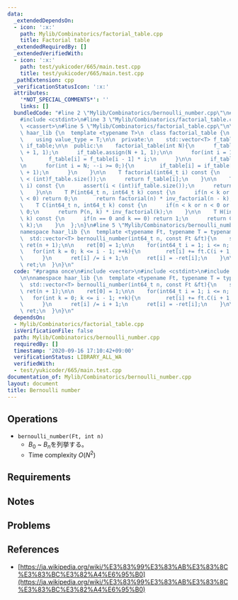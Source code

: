 ```yaml
---
data:
  _extendedDependsOn:
  - icon: ':x:'
    path: Mylib/Combinatorics/factorial_table.cpp
    title: Factorial table
  _extendedRequiredBy: []
  _extendedVerifiedWith:
  - icon: ':x:'
    path: test/yukicoder/665/main.test.cpp
    title: test/yukicoder/665/main.test.cpp
  _pathExtension: cpp
  _verificationStatusIcon: ':x:'
  attributes:
    '*NOT_SPECIAL_COMMENTS*': ''
    links: []
  bundledCode: "#line 2 \"Mylib/Combinatorics/bernoulli_number.cpp\"\n#include <vector>\n\
    #include <cstdint>\n#line 3 \"Mylib/Combinatorics/factorial_table.cpp\"\n#include\
    \ <cassert>\n#line 5 \"Mylib/Combinatorics/factorial_table.cpp\"\n\nnamespace\
    \ haar_lib {\n  template <typename T>\n  class factorial_table {\n  public:\n\
    \    using value_type = T;\n\n  private:\n    std::vector<T> f_table;\n    std::vector<T>\
    \ if_table;\n\n  public:\n    factorial_table(int N){\n      f_table.assign(N\
    \ + 1, 1);\n      if_table.assign(N + 1, 1);\n\n      for(int i = 1; i <= N; ++i){\n\
    \        f_table[i] = f_table[i - 1] * i;\n      }\n\n      if_table[N] = f_table[N].inv();\n\
    \n      for(int i = N; --i >= 0;){\n        if_table[i] = if_table[i + 1] * (i\
    \ + 1);\n      }\n    }\n\n    T factorial(int64_t i) const {\n      assert(i\
    \ < (int)f_table.size());\n      return f_table[i];\n    }\n\n    T inv_factorial(int64_t\
    \ i) const {\n      assert(i < (int)if_table.size());\n      return if_table[i];\n\
    \    }\n\n    T P(int64_t n, int64_t k) const {\n      if(n < k or n < 0 or k\
    \ < 0) return 0;\n      return factorial(n) * inv_factorial(n - k);\n    }\n\n\
    \    T C(int64_t n, int64_t k) const {\n      if(n < k or n < 0 or k < 0) return\
    \ 0;\n      return P(n, k) * inv_factorial(k);\n    }\n\n    T H(int64_t n, int64_t\
    \ k) const {\n      if(n == 0 and k == 0) return 1;\n      return C(n + k - 1,\
    \ k);\n    }\n  };\n}\n#line 5 \"Mylib/Combinatorics/bernoulli_number.cpp\"\n\n\
    namespace haar_lib {\n  template <typename Ft, typename T = typename Ft::value_type>\n\
    \  std::vector<T> bernoulli_number(int64_t n, const Ft &ft){\n    std::vector<T>\
    \ ret(n + 1);\n\n    ret[0] = 1;\n\n    for(int64_t i = 1; i <= n; ++i){\n   \
    \   for(int k = 0; k <= i - 1; ++k){\n        ret[i] += ft.C(i + 1, k) * ret[k];\n\
    \      }\n      ret[i] /= i + 1;\n      ret[i] = -ret[i];\n    }\n\n    return\
    \ ret;\n  }\n}\n"
  code: "#pragma once\n#include <vector>\n#include <cstdint>\n#include \"Mylib/Combinatorics/factorial_table.cpp\"\
    \n\nnamespace haar_lib {\n  template <typename Ft, typename T = typename Ft::value_type>\n\
    \  std::vector<T> bernoulli_number(int64_t n, const Ft &ft){\n    std::vector<T>\
    \ ret(n + 1);\n\n    ret[0] = 1;\n\n    for(int64_t i = 1; i <= n; ++i){\n   \
    \   for(int k = 0; k <= i - 1; ++k){\n        ret[i] += ft.C(i + 1, k) * ret[k];\n\
    \      }\n      ret[i] /= i + 1;\n      ret[i] = -ret[i];\n    }\n\n    return\
    \ ret;\n  }\n}\n"
  dependsOn:
  - Mylib/Combinatorics/factorial_table.cpp
  isVerificationFile: false
  path: Mylib/Combinatorics/bernoulli_number.cpp
  requiredBy: []
  timestamp: '2020-09-16 17:10:42+09:00'
  verificationStatus: LIBRARY_ALL_WA
  verifiedWith:
  - test/yukicoder/665/main.test.cpp
documentation_of: Mylib/Combinatorics/bernoulli_number.cpp
layout: document
title: Bernoulli number
---
```


## Operations

- `bernoulli_number(Ft, int n)`
	- $B_0$ ~ $B_n$を列挙する。
	- Time complexity $O(N^2)$

## Requirements

## Notes

## Problems

## References

- [https://ja.wikipedia.org/wiki/%E3%83%99%E3%83%AB%E3%83%8C%E3%83%BC%E3%82%A4%E6%95%B0](https://ja.wikipedia.org/wiki/%E3%83%99%E3%83%AB%E3%83%8C%E3%83%BC%E3%82%A4%E6%95%B0)
